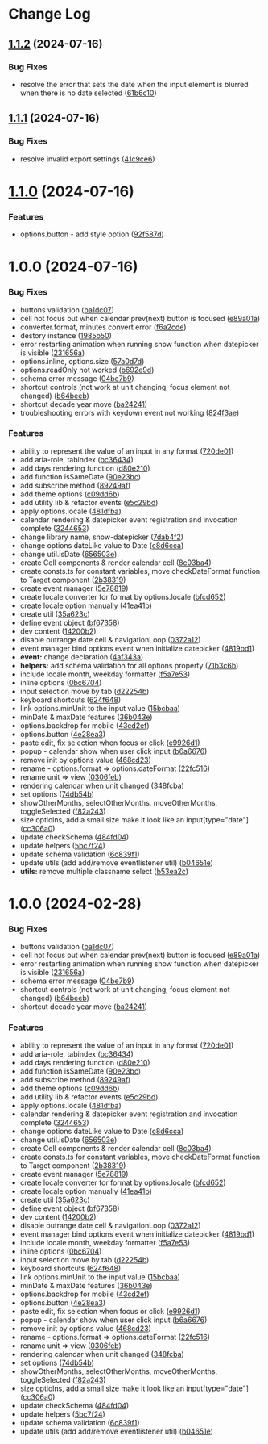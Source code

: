 # Change Log

## [1.1.2](https://github.com/janghye0k/snow-datepicker/compare/v1.1.1...v1.1.2) (2024-07-16)


### Bug Fixes

* resolve the error that sets the date when the input element is blurred when there is no date selected ([61b6c10](https://github.com/janghye0k/snow-datepicker/commit/61b6c109aa31d9029ce3faf4d78036471ce820e1))

## [1.1.1](https://github.com/janghye0k/snow-datepicker/compare/v1.1.0...v1.1.1) (2024-07-16)


### Bug Fixes

* resolve invalid export settings ([41c9ce6](https://github.com/janghye0k/snow-datepicker/commit/41c9ce64dd15f67e13fc0f9027e682b5667be8df))

# [1.1.0](https://github.com/janghye0k/snow-datepicker/compare/v1.0.0...v1.1.0) (2024-07-16)


### Features

* options.button - add style option ([92f587d](https://github.com/janghye0k/snow-datepicker/commit/92f587d799e575e08c9a9008003f0642da54b5b8))

# 1.0.0 (2024-07-16)

### Bug Fixes

- buttons validation ([ba1dc07](https://github.com/janghye0k/snow-datepicker/commit/ba1dc07f0f288a1be973266cdf0f35571abce0d6))
- cell not focus out when calendar prev(next) button is focused ([e89a01a](https://github.com/janghye0k/snow-datepicker/commit/e89a01a368468d8e17d5a75bae12305bd546678e))
- converter.format, minutes convert error ([f6a2cde](https://github.com/janghye0k/snow-datepicker/commit/f6a2cde5dcd2984d3dc24d6a4bc4b3593186f6f3))
- destory instance ([1985b50](https://github.com/janghye0k/snow-datepicker/commit/1985b50f9603c15d608ea5c815022bb8d1046033))
- error restarting animation when running show function when datepicker is visible ([231656a](https://github.com/janghye0k/snow-datepicker/commit/231656af372b20fd498a0ff5c50eec845cdc0795))
- options.inline, options.size ([57a0d7d](https://github.com/janghye0k/snow-datepicker/commit/57a0d7d3434bc5553e5a155b85b143f7bdccfcab))
- options.readOnly not worked ([b692e9d](https://github.com/janghye0k/snow-datepicker/commit/b692e9dd2160cb4d8b3fc6a39eb5c872c8a760fb))
- schema error message ([04be7b9](https://github.com/janghye0k/snow-datepicker/commit/04be7b9393ca080696c43b0fb75b8c7ad6eaf393))
- shortcut controls (not work at unit changing, focus element not changed) ([b64beeb](https://github.com/janghye0k/snow-datepicker/commit/b64beebf5b59bf64c3110bbd98cad12e4f6dd7a6))
- shortcut decade year move ([ba24241](https://github.com/janghye0k/snow-datepicker/commit/ba24241e98770b7b2192c248c0187493d880ee3f))
- troubleshooting errors with keydown event not working ([824f3ae](https://github.com/janghye0k/snow-datepicker/commit/824f3aeb6407c541ec0c07e41a8e3689b01aca95))

### Features

- ability to represent the value of an input in any format ([720de01](https://github.com/janghye0k/snow-datepicker/commit/720de01e3619d9eb09b377c9bcabd75fa3261135))
- add aria-role, tabindex ([bc36434](https://github.com/janghye0k/snow-datepicker/commit/bc3643423b6033f0c77e46ecec9bf9b32ab3fdb3))
- add days rendering function ([d80e210](https://github.com/janghye0k/snow-datepicker/commit/d80e210244dd781f3fd9c417114a8a3044ed3435))
- add function isSameDate ([90e23bc](https://github.com/janghye0k/snow-datepicker/commit/90e23bc4b967448c0582848b68b21b0018840297))
- add subscribe method ([89249af](https://github.com/janghye0k/snow-datepicker/commit/89249af7aca9dee4e4ef2185f8744714d14fdfed))
- add theme options ([c09dd6b](https://github.com/janghye0k/snow-datepicker/commit/c09dd6b6546e727081f1886c8dd6e743a374762d))
- add utility lib & refactor events ([e5c29bd](https://github.com/janghye0k/snow-datepicker/commit/e5c29bd7a5bb53cb1798aaf98062c2856fe5eefe))
- apply options.locale ([481dfba](https://github.com/janghye0k/snow-datepicker/commit/481dfbac18e3fd7d695c30f5e09f3775137e813d))
- calendar rendering & datepicker event registration and invocation complete ([3244653](https://github.com/janghye0k/snow-datepicker/commit/32446533e3c9246a339c30c7ae559f6ee3f7f6a2))
- change library name, snow-datepicker ([7dab4f2](https://github.com/janghye0k/snow-datepicker/commit/7dab4f20e675c05ec2f2fed2367fdf06147c1172))
- change options dateLike value to Date ([c8d6cca](https://github.com/janghye0k/snow-datepicker/commit/c8d6cca213aa52844d741ca13d811ccad37f3a86))
- change util.isDate ([656503e](https://github.com/janghye0k/snow-datepicker/commit/656503ef497a98b9e1c17fea7898239f88dc01f3))
- create Cell components & render calendar cell ([8c03ba4](https://github.com/janghye0k/snow-datepicker/commit/8c03ba41f96b213a459309ae9972764459f6127a))
- create consts.ts for constant variables, move checkDateFormat function to Target component ([2b38319](https://github.com/janghye0k/snow-datepicker/commit/2b383190d5afdd373be4adb417d9b63a90233790))
- create event manager ([5e78819](https://github.com/janghye0k/snow-datepicker/commit/5e788196e261e5c9e0fd37f3b3c801e72209945c))
- create locale converter for format by options.locale ([bfcd652](https://github.com/janghye0k/snow-datepicker/commit/bfcd65293d737ab081dc8f47cee90c5c5fc177aa))
- create locale option manually ([41ea41b](https://github.com/janghye0k/snow-datepicker/commit/41ea41b2e0f63ba7b2d2dd24e64dad2197ca7f0b))
- create util ([35a623c](https://github.com/janghye0k/snow-datepicker/commit/35a623c9bdb9847b61cd3177f32174bef5f32ff7))
- define event object ([bf67358](https://github.com/janghye0k/snow-datepicker/commit/bf67358fa5ad310bff07319d12428be77ebd95f0))
- dev content ([14200b2](https://github.com/janghye0k/snow-datepicker/commit/14200b2bf65a1ee022cb44e9450b7d91a9c48ce0))
- disable outrange date cell & navigationLoop ([0372a12](https://github.com/janghye0k/snow-datepicker/commit/0372a12913f1ce487770bcaa5327b806f8b5ccf4))
- event manager bind options event when initialize datepicker ([4819bd1](https://github.com/janghye0k/snow-datepicker/commit/4819bd11e2563c46e2595b0f0c045e087323a789))
- **event:** change declaration ([4af343a](https://github.com/janghye0k/snow-datepicker/commit/4af343a7352fb39277e33d3bec1f877bbbe0343e))
- **helpers:** add schema validation for all options property ([71b3c6b](https://github.com/janghye0k/snow-datepicker/commit/71b3c6b72abfce55b69032edde9381f16f7eccab))
- include locale month, weekday formatter ([f5a7e53](https://github.com/janghye0k/snow-datepicker/commit/f5a7e53c6b56f65c57adb51bae26467473ca966d))
- inline options ([0bc6704](https://github.com/janghye0k/snow-datepicker/commit/0bc67044dd695add5e88507247c374cd8283d483))
- input selection move by tab ([d22254b](https://github.com/janghye0k/snow-datepicker/commit/d22254b9b692911421b2c193d37aaf159b05bc56))
- keyboard shortcuts ([624f648](https://github.com/janghye0k/snow-datepicker/commit/624f648989766b19b82c0c6b39db8bf97055ab6d))
- link options.minUnit to the input value ([15bcbaa](https://github.com/janghye0k/snow-datepicker/commit/15bcbaa042bafb3737e35296c210c677ebe6ca32))
- minDate & maxDate features ([36b043e](https://github.com/janghye0k/snow-datepicker/commit/36b043e2d7146626463ef875aaa3503c3b84afb2))
- options.backdrop for mobile ([43cd2ef](https://github.com/janghye0k/snow-datepicker/commit/43cd2ef6a5a4327db187cb52d0aaa31f1517a1b9))
- options.button ([4e28ea3](https://github.com/janghye0k/snow-datepicker/commit/4e28ea3ad43ede7e411b01f56a92c2c0fc65f21f))
- paste edit, fix selection when focus or click ([e9926d1](https://github.com/janghye0k/snow-datepicker/commit/e9926d1be0c616e8f2c318ab464d065958d6e4d0))
- popup - calendar show when user click input ([b6a6676](https://github.com/janghye0k/snow-datepicker/commit/b6a6676236bf456dbc6e67ed11e6c62f4c392dcf))
- remove init by options value ([468cd23](https://github.com/janghye0k/snow-datepicker/commit/468cd23d0e66b7af9a9cabbdf2d224204205a5d7))
- rename - options.format => options.dateFormat ([22fc516](https://github.com/janghye0k/snow-datepicker/commit/22fc5163d64c16030f86f83090cee903efc0808f))
- rename unit => view ([0306feb](https://github.com/janghye0k/snow-datepicker/commit/0306feb295afa81f773347cb52cd2e856de26a11))
- rendering calendar when unit changed ([348fcba](https://github.com/janghye0k/snow-datepicker/commit/348fcba1235d0188865622b5dc1d5a79561c67e5))
- set options ([74db54b](https://github.com/janghye0k/snow-datepicker/commit/74db54b252478d363303215f133b274cf9cfbf8d))
- showOtherMonths, selectOtherMonths, moveOtherMonths, toggleSelected ([f82a243](https://github.com/janghye0k/snow-datepicker/commit/f82a24339c1a4fd3bec50ac16dae1d979e80e281))
- size optiolns, add a small size make it look like an input[type="date"] ([cc306a0](https://github.com/janghye0k/snow-datepicker/commit/cc306a0917a91e493082b92dada7daff98d27cae))
- update checkSchema ([484fd04](https://github.com/janghye0k/snow-datepicker/commit/484fd04d90f40f549ee384fbafa210c88aade470))
- update helpers ([5bc7f24](https://github.com/janghye0k/snow-datepicker/commit/5bc7f2473a12e3219a3b32c44f104038f5e563b6))
- update schema validation ([6c839f1](https://github.com/janghye0k/snow-datepicker/commit/6c839f1f55a32cf591bf4a0b6688b323160d30e0))
- update utils (add add/remove eventlistener util) ([b04651e](https://github.com/janghye0k/snow-datepicker/commit/b04651e9332cf5e8cb265bf3cadccd6ed11649e6))
- **utils:** remove multiple classname select ([b53ea2c](https://github.com/janghye0k/snow-datepicker/commit/b53ea2c17627bb6d5ebe5bcf7f6c769f02af8f0d))

# 1.0.0 (2024-02-28)

### Bug Fixes

- buttons validation ([ba1dc07](https://github.com/janghye0k/datepicker/commit/ba1dc07f0f288a1be973266cdf0f35571abce0d6))
- cell not focus out when calendar prev(next) button is focused ([e89a01a](https://github.com/janghye0k/datepicker/commit/e89a01a368468d8e17d5a75bae12305bd546678e))
- error restarting animation when running show function when datepicker is visible ([231656a](https://github.com/janghye0k/datepicker/commit/231656af372b20fd498a0ff5c50eec845cdc0795))
- schema error message ([04be7b9](https://github.com/janghye0k/datepicker/commit/04be7b9393ca080696c43b0fb75b8c7ad6eaf393))
- shortcut controls (not work at unit changing, focus element not changed) ([b64beeb](https://github.com/janghye0k/datepicker/commit/b64beebf5b59bf64c3110bbd98cad12e4f6dd7a6))
- shortcut decade year move ([ba24241](https://github.com/janghye0k/datepicker/commit/ba24241e98770b7b2192c248c0187493d880ee3f))

### Features

- ability to represent the value of an input in any format ([720de01](https://github.com/janghye0k/datepicker/commit/720de01e3619d9eb09b377c9bcabd75fa3261135))
- add aria-role, tabindex ([bc36434](https://github.com/janghye0k/datepicker/commit/bc3643423b6033f0c77e46ecec9bf9b32ab3fdb3))
- add days rendering function ([d80e210](https://github.com/janghye0k/datepicker/commit/d80e210244dd781f3fd9c417114a8a3044ed3435))
- add function isSameDate ([90e23bc](https://github.com/janghye0k/datepicker/commit/90e23bc4b967448c0582848b68b21b0018840297))
- add subscribe method ([89249af](https://github.com/janghye0k/datepicker/commit/89249af7aca9dee4e4ef2185f8744714d14fdfed))
- add theme options ([c09dd6b](https://github.com/janghye0k/datepicker/commit/c09dd6b6546e727081f1886c8dd6e743a374762d))
- add utility lib & refactor events ([e5c29bd](https://github.com/janghye0k/datepicker/commit/e5c29bd7a5bb53cb1798aaf98062c2856fe5eefe))
- apply options.locale ([481dfba](https://github.com/janghye0k/datepicker/commit/481dfbac18e3fd7d695c30f5e09f3775137e813d))
- calendar rendering & datepicker event registration and invocation complete ([3244653](https://github.com/janghye0k/datepicker/commit/32446533e3c9246a339c30c7ae559f6ee3f7f6a2))
- change options dateLike value to Date ([c8d6cca](https://github.com/janghye0k/datepicker/commit/c8d6cca213aa52844d741ca13d811ccad37f3a86))
- change util.isDate ([656503e](https://github.com/janghye0k/datepicker/commit/656503ef497a98b9e1c17fea7898239f88dc01f3))
- create Cell components & render calendar cell ([8c03ba4](https://github.com/janghye0k/datepicker/commit/8c03ba41f96b213a459309ae9972764459f6127a))
- create consts.ts for constant variables, move checkDateFormat function to Target component ([2b38319](https://github.com/janghye0k/datepicker/commit/2b383190d5afdd373be4adb417d9b63a90233790))
- create event manager ([5e78819](https://github.com/janghye0k/datepicker/commit/5e788196e261e5c9e0fd37f3b3c801e72209945c))
- create locale converter for format by options.locale ([bfcd652](https://github.com/janghye0k/datepicker/commit/bfcd65293d737ab081dc8f47cee90c5c5fc177aa))
- create locale option manually ([41ea41b](https://github.com/janghye0k/datepicker/commit/41ea41b2e0f63ba7b2d2dd24e64dad2197ca7f0b))
- create util ([35a623c](https://github.com/janghye0k/datepicker/commit/35a623c9bdb9847b61cd3177f32174bef5f32ff7))
- define event object ([bf67358](https://github.com/janghye0k/datepicker/commit/bf67358fa5ad310bff07319d12428be77ebd95f0))
- dev content ([14200b2](https://github.com/janghye0k/datepicker/commit/14200b2bf65a1ee022cb44e9450b7d91a9c48ce0))
- disable outrange date cell & navigationLoop ([0372a12](https://github.com/janghye0k/datepicker/commit/0372a12913f1ce487770bcaa5327b806f8b5ccf4))
- event manager bind options event when initialize datepicker ([4819bd1](https://github.com/janghye0k/datepicker/commit/4819bd11e2563c46e2595b0f0c045e087323a789))
- include locale month, weekday formatter ([f5a7e53](https://github.com/janghye0k/datepicker/commit/f5a7e53c6b56f65c57adb51bae26467473ca966d))
- inline options ([0bc6704](https://github.com/janghye0k/datepicker/commit/0bc67044dd695add5e88507247c374cd8283d483))
- input selection move by tab ([d22254b](https://github.com/janghye0k/datepicker/commit/d22254b9b692911421b2c193d37aaf159b05bc56))
- keyboard shortcuts ([624f648](https://github.com/janghye0k/datepicker/commit/624f648989766b19b82c0c6b39db8bf97055ab6d))
- link options.minUnit to the input value ([15bcbaa](https://github.com/janghye0k/datepicker/commit/15bcbaa042bafb3737e35296c210c677ebe6ca32))
- minDate & maxDate features ([36b043e](https://github.com/janghye0k/datepicker/commit/36b043e2d7146626463ef875aaa3503c3b84afb2))
- options.backdrop for mobile ([43cd2ef](https://github.com/janghye0k/datepicker/commit/43cd2ef6a5a4327db187cb52d0aaa31f1517a1b9))
- options.button ([4e28ea3](https://github.com/janghye0k/datepicker/commit/4e28ea3ad43ede7e411b01f56a92c2c0fc65f21f))
- paste edit, fix selection when focus or click ([e9926d1](https://github.com/janghye0k/datepicker/commit/e9926d1be0c616e8f2c318ab464d065958d6e4d0))
- popup - calendar show when user click input ([b6a6676](https://github.com/janghye0k/datepicker/commit/b6a6676236bf456dbc6e67ed11e6c62f4c392dcf))
- remove init by options value ([468cd23](https://github.com/janghye0k/datepicker/commit/468cd23d0e66b7af9a9cabbdf2d224204205a5d7))
- rename - options.format => options.dateFormat ([22fc516](https://github.com/janghye0k/datepicker/commit/22fc5163d64c16030f86f83090cee903efc0808f))
- rename unit => view ([0306feb](https://github.com/janghye0k/datepicker/commit/0306feb295afa81f773347cb52cd2e856de26a11))
- rendering calendar when unit changed ([348fcba](https://github.com/janghye0k/datepicker/commit/348fcba1235d0188865622b5dc1d5a79561c67e5))
- set options ([74db54b](https://github.com/janghye0k/datepicker/commit/74db54b252478d363303215f133b274cf9cfbf8d))
- showOtherMonths, selectOtherMonths, moveOtherMonths, toggleSelected ([f82a243](https://github.com/janghye0k/datepicker/commit/f82a24339c1a4fd3bec50ac16dae1d979e80e281))
- size optiolns, add a small size make it look like an input[type="date"] ([cc306a0](https://github.com/janghye0k/datepicker/commit/cc306a0917a91e493082b92dada7daff98d27cae))
- update checkSchema ([484fd04](https://github.com/janghye0k/datepicker/commit/484fd04d90f40f549ee384fbafa210c88aade470))
- update helpers ([5bc7f24](https://github.com/janghye0k/datepicker/commit/5bc7f2473a12e3219a3b32c44f104038f5e563b6))
- update schema validation ([6c839f1](https://github.com/janghye0k/datepicker/commit/6c839f1f55a32cf591bf4a0b6688b323160d30e0))
- update utils (add add/remove eventlistener util) ([b04651e](https://github.com/janghye0k/datepicker/commit/b04651e9332cf5e8cb265bf3cadccd6ed11649e6))
